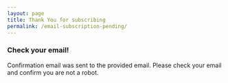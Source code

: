 ```yaml
---
layout: page
title: Thank You for subscribing
permalink: /email-subscription-pending/
---
```


### Check your email!

Confirmation email was sent to the provided email. Please check your email and confirm you are not a robot.